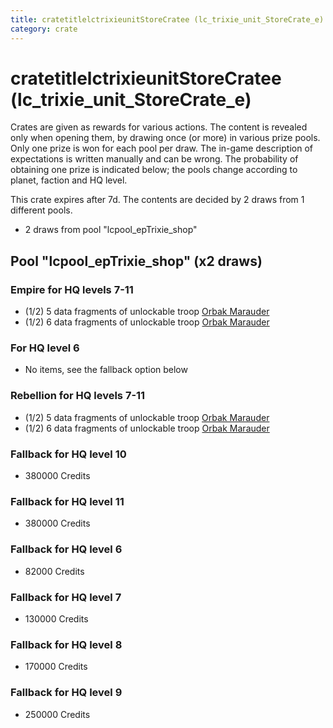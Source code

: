 ```yaml
---
title: cratetitlelctrixieunitStoreCratee (lc_trixie_unit_StoreCrate_e)
category: crate
---
```


# cratetitlelctrixieunitStoreCratee (lc_trixie_unit_StoreCrate_e)

Crates are given as rewards for various actions. The content is revealed only when opening them, by drawing once (or more) in various prize pools. Only one prize is won for each pool per draw. The in-game description of expectations is written manually and can be wrong. The probability of obtaining one prize is indicated below; the pools change according to planet, faction and HQ level.

This crate expires after 7d. The contents are decided by 2 draws from 1 different pools.
  * 2 draws from pool "lcpool_epTrixie_shop"

## Pool "lcpool_epTrixie_shop" (x2 draws)

### Empire for HQ levels 7-11

  * (1/2) 5 data fragments of unlockable troop [Orbak Marauder](EmpireBetaTroop)
  * (1/2) 6 data fragments of unlockable troop [Orbak Marauder](EmpireBetaTroop)

### For HQ level 6

  * No items, see the fallback option below

### Rebellion for HQ levels 7-11

  * (1/2) 5 data fragments of unlockable troop [Orbak Marauder](RebelBetaTroop)
  * (1/2) 6 data fragments of unlockable troop [Orbak Marauder](RebelBetaTroop)

### Fallback for HQ level 10

  * 380000 Credits

### Fallback for HQ level 11

  * 380000 Credits

### Fallback for HQ level 6

  * 82000 Credits

### Fallback for HQ level 7

  * 130000 Credits

### Fallback for HQ level 8

  * 170000 Credits

### Fallback for HQ level 9

  * 250000 Credits